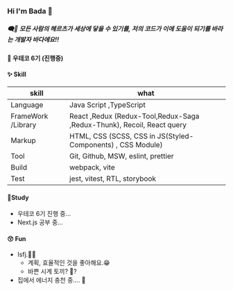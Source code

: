 ### Hi I'm Bada 🐳

##### 🗨️🐋 모든 사람의 헤르츠가 세상에 닿을 수 있기를, 저의 코드가 이에 도움이 되기를 바라는 개발자 바다에요!!

#### 🏫 우테코 6기 (진행중)
#### ✨ Skill
|skill|what|
|--|--|
|Language |Java Script ,TypeScript|
|FrameWork /Library|React ,Redux (Redux-Tool,Redux-Saga ,Redux-Thunk), Recoil, React query|
|Markup|HTML, CSS (SCSS, CSS in JS(Styled-Components) , CSS Module)|
|Tool|Git, Github, MSW, eslint, prettier|
|Build|webpack, vite|
|Test|jest, vitest, RTL, storybook|

#### 🌱Study
- 우테코 6기 진행 중...
- Next.js 공부 중...

#### 😚 Fun
- Isfj.🐜🌿
  - 계획, 효율적인 것을 좋아해요.😁
  - 바쁜 시계 토끼? 🦭?
- 집에서 에너지 충천 중.... 🔋
